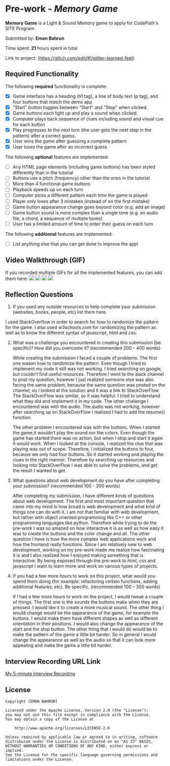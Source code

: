 # Pre-work - *Memory Game*

**Memory Game** is a Light & Sound Memory game to apply for CodePath's SITE Program. 

Submitted by: **Eman Bahrun**

Time spent: **21** hours spent in total

Link to project: (https://glitch.com/edit/#!/glitter-learned-feet)

## Required Functionality

The following **required** functionality is complete:

* [x] Game interface has a heading (h1 tag), a line of body text (p tag), and four buttons that match the demo app
* [x] "Start" button toggles between "Start" and "Stop" when clicked. 
* [x] Game buttons each light up and play a sound when clicked. 
* [x] Computer plays back sequence of clues including sound and visual cue for each button
* [x] Play progresses to the next turn (the user gets the next step in the pattern) after a correct guess. 
* [x] User wins the game after guessing a complete pattern
* [x] User loses the game after an incorrect guess

The following **optional** features are implemented:

* [ ] Any HTML page elements (including game buttons) has been styled differently than in the tutorial
* [ ] Buttons use a pitch (frequency) other than the ones in the tutorial
* [ ] More than 4 functional game buttons
* [ ] Playback speeds up on each turn
* [ ] Computer picks a different pattern each time the game is played
* [ ] Player only loses after 3 mistakes (instead of on the first mistake)
* [ ] Game button appearance change goes beyond color (e.g. add an image)
* [ ] Game button sound is more complex than a single tone (e.g. an audio file, a chord, a sequence of multiple tones)
* [ ] User has a limited amount of time to enter their guess on each turn

The following **additional** features are implemented:

- [ ] List anything else that you can get done to improve the app!

## Video Walkthrough (GIF)

If you recorded multiple GIFs for all the implemented features, you can add them here:
![](http://g.recordit.co/ttnCofs7Lg.gif)
![](http://g.recordit.co/6rYyLWtgEQ.gif)
![](gif3-link-here)
![](gif4-link-here)

## Reflection Questions
1. If you used any outside resources to help complete your submission (websites, books, people, etc) list them here. 

I used StackOverflow in order to search for how to randomize the pattern for the 
game. I also used w3schools.com for randomizing the pattern as well as to know
the different syntax of javascript, html and css.  



2. What was a challenge you encountered in creating this submission (be specific)? How did you overcome it? (recommended 200 - 400 words) 

    While creating the submission I faced a couple of problems. The first one wason 
how to randomize the pattern. Even though I tried to implement my code it still 
was not working. I tried searching on google, but couldn't find useful resources.
Therefore I went to the slack channel to post my question, however I just realized 
someone else was also facing the same problem, because the same question was posted
on the channel, so I looked at the solution and it was a link to StackOverFlow. The
StackOverFlow was similar, so it was helpful. I tried to understand what they did
and implement it in my code. The other challenge I encountered was with the audio.
The audio was not working, however after searching up on StackOverFlow I realized I
had to add the resume() function.

    The other problem I encountered was with the buttons. When I started the game,it
wouldn’t play the sound nor the colors. Even though the game has started there was
no action, but when I stop and start it again it would work. When I looked at the
console, I realized the clue that was playing was out of scope. Therefore, I
initialized the buttons to four, because we only had four buttons. So it started
working and playing the clues in the right manner. Therefore by searching up
resources and looking into StackOverFlow I was able to solve the problems, and get
the result I wanted to get. 

3. What questions about web development do you have after completing your submission? (recommended 100 - 300 words) 
    
    After completing my submission, I have different kinds of questions about web
development. The first and most important question that came into my mind is how
broad is web development and what kind of things one can do with it. I am not that
familiar with web development, but rather with object oriented programming like C++
or other programming languages like python. Therefore while trying to do the
pre-work I was so amazed on how interactive it is as well as how easy it was to
create the buttons and the color change and all. The other question I have is how
the more complex web applications work and how the frontend really functions. Since
I am relatively new to web development, working on my pre-work made me realize how
fascinating it is and I also realized how I enjoyed making something that is
interactive. By being exposed through the pre-work to html, css and javascript I
want to learn more and work on various types of projects. 

4. If you had a few more hours to work on this project, what would you spend them doing (for example: refactoring certain functions, adding additional features, etc). Be specific. (recommended 100 - 300 words) 
 
    
    If I had a few more hours to work on the project, I would tweak a couple of
 things. The first one is the sounds the buttons make when they are pressed. I
 would like it to create a more musical sound. The other thing I would change would
 be the appearance of the game, for example the buttons. I would make them have
 different shapes as well as different orientation in their positions. I would also
 change the appearance of the start and the stop button. The other thing that I
 would do would be to make the pattern of the game a little bit harder. So in
 general I would change the appearance as well as the audio so that it can look
 more appealing and make the game a little bit harder. 




## Interview Recording URL Link

[My 5-minute Interview Recording](your-link-here)


## License

    Copyright [EMAN BAHRUN]

    Licensed under the Apache License, Version 2.0 (the "License");
    you may not use this file except in compliance with the License.
    You may obtain a copy of the License at

        http://www.apache.org/licenses/LICENSE-2.0

    Unless required by applicable law or agreed to in writing, software
    distributed under the License is distributed on an "AS IS" BASIS,
    WITHOUT WARRANTIES OR CONDITIONS OF ANY KIND, either express or implied.
    See the License for the specific language governing permissions and
    limitations under the License.
